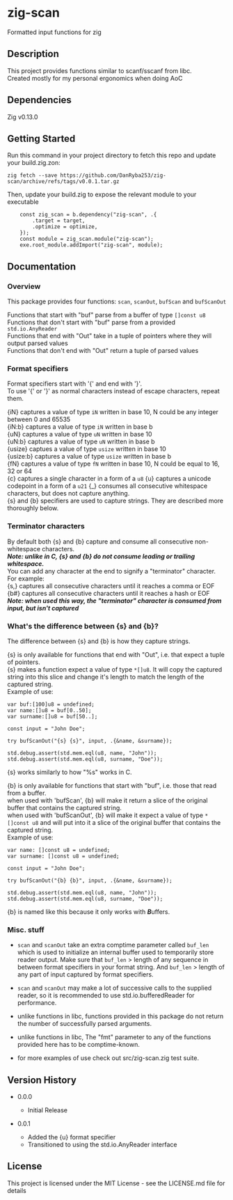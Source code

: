 # zig-scan

Formatted input functions for zig

## Description

This project provides functions similar to scanf/sscanf from libc.  
Created mostly for my personal ergonomics when doing AoC

## Dependencies

Zig v0.13.0

## Getting Started

Run this command in your project directory to fetch this repo and update your build.zig.zon:
```
zig fetch --save https://github.com/DanRyba253/zig-scan/archive/refs/tags/v0.0.1.tar.gz
```

Then, update your build.zig to expose the relevant module to your executable
```
    const zig_scan = b.dependency("zig-scan", .{
        .target = target,
        .optimize = optimize,
    });
    const module = zig_scan.module("zig-scan");
    exe.root_module.addImport("zig-scan", module);
```

## Documentation

### Overview

This package provides four functions: `scan`, `scanOut`, `bufScan` and `bufScanOut`  
  
Functions that start with "buf" parse from a buffer of type `[]const u8`  
Functions that don't start with "buf" parse from a provided `std.io.AnyReader`  
Functions that end with "Out" take in a tuple of pointers where they will output parsed values  
Functions that don't end with "Out" return a tuple of parsed values

### Format specifiers

Format specifiers start with '{' and end with '}'.  
To use '{' or '}' as normal characters instead of escape characters, repeat them.  
  
{iN} captures a value of type `iN` written in base 10, N could be any integer between 0 and 65535  
{iN:b} captures a value of type `iN` written in base b  
{uN} captures a value of type `uN` written in base 10  
{uN:b} captures a value of type `uN` written in base b  
{usize} captues a value of type `usize` written in base 10  
{usize:b} captures a value of type `usize` written in base b  
{fN} captures a value of type `fN` written in base 10, N could be equal to 16, 32 or 64  
{c} captures a single character in a form of a `u8`
{u} captures a unicode codepoint in a form of a `u21`
{_} consumes all consecutive whitespace characters, but does not capture anything.  
{s} and {b} specifiers are used to capture strings. They are described more thoroughly below.

### Terminator characters
By default both {s} and {b} capture and consume all consecutive non-whitespace characters.  
***Note: unlike in C, {s} and {b} do not consume leading or trailing whitespace.***  
You can add any character at the end to signify a "terminator" character. For example:  
{s,} captures all consecutive characters until it reaches a comma or EOF   
{b#} captures all consecutive characters until it reaches a hash or EOF   
***Note: when used this way, the "terminator" character is consumed from input, but isn't captured***

### What's the difference between {s} and {b}?
The difference between {s} and {b} is how they capture strings.  

{s} is only available for functions that end with "Out", i.e. that expect a tuple of pointers.  
{s} makes a function expect a value of type `*[]u8`. It will copy the captured string into this slice and change it's length to match the length of the captured string.  
Example of use:
```
var buf:[100]u8 = undefined;
var name:[]u8 = buf[0..50];
var surname:[]u8 = buf[50..];

const input = "John Doe";

try bufScanOut("{s} {s}", input, .{&name, &surname});

std.debug.assert(std.mem.eql(u8, name, "John"));
std.debug.assert(std.mem.eql(u8, surname, "Doe"));
```
{s} works similarly to how "%s" works in C.  

{b} is only available for functions that start with "buf", i.e. those that read from a buffer.  
when used with 'bufScan', {b} will make it return a slice of the original buffer that contains the captured string.  
when used with 'bufScanOut', {b} will make it expect a value of type `*[]const u8` and will put into it a slice of the original buffer that contains the captured string.  
Example of use:
```
var name: []const u8 = undefined;
var surname: []const u8 = undefined;

const input = "John Doe";

try bufScanOut("{b} {b}", input, .{&name, &surname});

std.debug.assert(std.mem.eql(u8, name, "John"));
std.debug.assert(std.mem.eql(u8, surname, "Doe"));
```
{b} is named like this because it only works with ***B***uffers.

### Misc. stuff

* `scan` and `scanOut` take an extra comptime parameter called `buf_len` which is used to initialize an internal buffer used to temporarily store reader output. Make sure that `buf_len` > length of any sequence in between format specifiers in your format string. And `buf_len` > length of any part of input captured by format specifiers.

* `scan` and `scanOut` may make a lot of successive calls to the supplied reader, so it is recommended to use std.io.bufferedReader for performance.

* unlike functions in libc, functions provided in this package do not return the number of successfully parsed arguments.

* unlike functions in libc, The "fmt" parameter to any of the functions provided here has to be comptime-known.

* for more examples of use check out src/zig-scan.zig test suite.

## Version History

* 0.0.0
    * Initial Release

* 0.0.1
    * Added the {u} format specifier
    * Transitioned to using the std.io.AnyReader interface

## License

This project is licensed under the MIT License - see the LICENSE.md file for details
